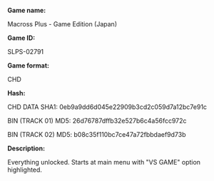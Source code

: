 ﻿**Game name:**

Macross Plus - Game Edition (Japan)

**Game ID:**

SLPS-02791

**Game format:**

CHD

**Hash:**

CHD DATA SHA1: 0eb9a9dd6d045e22909b3cd2c059d7a12bc7e91c

BIN (TRACK 01) MD5: 26d76787dffb32e527b6c4a56fcc972c

BIN (TRACK 02) MD5: b08c35f110bc7ce47a72fbbdaef9d73b

**Description:**

Everything unlocked. Starts at main menu with "VS GAME" option highlighted.